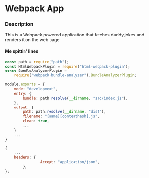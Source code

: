 # Webpack App

### Description

This is a Webpack powered application that fetches daddy jokes and renders it on the web page

#### Me spittin' lines

```js
const path = require("path");
const HtmlWebpackPlugin = require("html-webpack-plugin");
const BundleAnalyzerPlugin =
    require("webpack-bundle-analyzer").BundleAnalyzerPlugin;

module.exports = {
    mode: "development",
    entry: {
        bundle: path.resolve(__dirname, "src/index.js"),
    },
    output: {
        path: path.resolve(__dirname, "dist"),
        filename: "[name][contenthash].js",
        clean: true,
        ...
    }
    ...
}
```

```js
{
    ...
    headers: {
                Accept: "application/json",
        },
};
```

